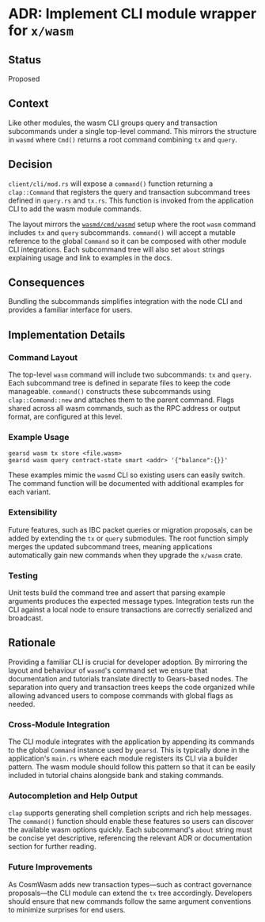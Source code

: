 # ADR: Implement CLI module wrapper for `x/wasm`

## Status
Proposed

## Context

Like other modules, the wasm CLI groups query and transaction subcommands under a
single top-level command. This mirrors the structure in `wasmd` where
`Cmd()` returns a root command combining `tx` and `query`.

## Decision

`client/cli/mod.rs` will expose a `command()` function returning a `clap::Command`
that registers the query and transaction subcommand trees defined in
`query.rs` and `tx.rs`. This function is invoked from the application CLI to add
the wasm module commands.

The layout mirrors the [`wasmd/cmd/wasmd`](https://github.com/CosmWasm/wasmd/blob/main/cmd/wasmd/main.go)
setup where the root `wasm` command includes `tx` and `query` subcommands.
`command()` will accept a mutable reference to the global `Command` so it can be
composed with other module CLI integrations. Each subcommand tree will also set
`about` strings explaining usage and link to examples in the docs.

## Consequences

Bundling the subcommands simplifies integration with the node CLI and provides a
familiar interface for users.

## Implementation Details

### Command Layout

The top-level `wasm` command will include two subcommands: `tx` and `query`.
Each subcommand tree is defined in separate files to keep the code manageable.
`command()` constructs these subcommands using `clap::Command::new` and attaches
them to the parent command. Flags shared across all wasm commands, such as the
RPC address or output format, are configured at this level.

### Example Usage

```text
gearsd wasm tx store <file.wasm>
gearsd wasm query contract-state smart <addr> '{"balance":{}}'
```

These examples mimic the `wasmd` CLI so existing users can easily switch. The
command function will be documented with additional examples for each variant.

### Extensibility

Future features, such as IBC packet queries or migration proposals, can be added
by extending the `tx` or `query` submodules. The root function simply merges the
updated subcommand trees, meaning applications automatically gain new commands
when they upgrade the `x/wasm` crate.

### Testing

Unit tests build the command tree and assert that parsing example arguments
produces the expected message types. Integration tests run the CLI against a
local node to ensure transactions are correctly serialized and broadcast.

## Rationale

Providing a familiar CLI is crucial for developer adoption. By mirroring the
layout and behaviour of `wasmd`'s command set we ensure that documentation and
tutorials translate directly to Gears-based nodes. The separation into query and
transaction trees keeps the code organized while allowing advanced users to
compose commands with global flags as needed.

### Cross-Module Integration

The CLI module integrates with the application by appending its commands to the
global `Command` instance used by `gearsd`. This is typically done in the
application's `main.rs` where each module registers its CLI via a builder
pattern. The wasm module should follow this pattern so that it can be easily
included in tutorial chains alongside bank and staking commands.

### Autocompletion and Help Output

`clap` supports generating shell completion scripts and rich help messages. The
`command()` function should enable these features so users can discover the
available wasm options quickly. Each subcommand's `about` string must be concise
yet descriptive, referencing the relevant ADR or documentation section for
further reading.

### Future Improvements

As CosmWasm adds new transaction types—such as contract governance proposals—the
CLI module can extend the `tx` tree accordingly. Developers should ensure that
new commands follow the same argument conventions to minimize surprises for end
users.


